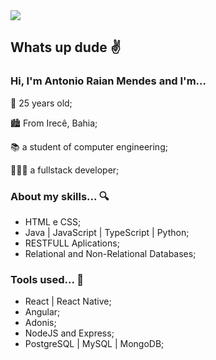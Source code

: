 <div><image src="https://user-images.githubusercontent.com/21374145/118858135-2d13ec00-b8af-11eb-81c6-b47ba9f3315e.png"/></div>

## Whats up dude ✌️

### Hi, I'm Antonio Raian Mendes and I'm...

🍼 25 years old;

🏙️ From Irecê, Bahia;

📚 a student of computer engineering;

👨🏻‍💻 a fullstack developer;


### About my skills... 🔍

- HTML e CSS;
- Java | JavaScript | TypeScript | Python;
- RESTFULL Aplications;
- Relational and Non-Relational Databases;

### Tools used... 🧰

- React | React Native;
- Angular;
- Adonis;
- NodeJS and Express;
- PostgreSQL | MySQL | MongoDB;
